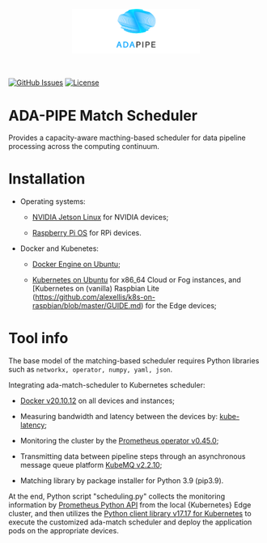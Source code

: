 <p align="center"><img width=50% src="https://raw.githubusercontent.com/DataCloud-project/ADA-PIPE/main/figure/ADAPIPE_Logo_TransparentBackground_White.png"></p>&nbsp;

[![GitHub Issues](https://img.shields.io/github/issues/DataCloud-project/ADA-PIPE.svg)](https://github.com/DataCloud-project/ADA-PIPE/issues)
[![License](https://img.shields.io/badge/license-Apache2.0-blue.svg)](https://opensource.org/licenses/Apache-2.0)

# ADA-PIPE Match Scheduler

Provides a capacity-aware macthing-based scheduler for data pipeline processing across the computing continuum.

# Installation

* Operating systems:
  * [NVIDIA Jetson Linux](https://developer.nvidia.com/embedded/linux-tegra) for NVIDIA devices;

  * [Raspberry Pi OS](https://www.raspberrypi.com/software/) for RPi devices.

* Docker and Kubenetes:

  * [Docker Engine on Ubuntu](https://docs.docker.com/engine/install/ubuntu/);

  * [Kubernetes on Ubuntu](https://phoenixnap.com/kb/install-kubernetes-on-ubuntu) for x86_64 Cloud or Fog instances, and [Kubernetes on (vanilla) Raspbian Lite (https://github.com/alexellis/k8s-on-raspbian/blob/master/GUIDE.md) for the Edge devices;


# Tool info

The base model of the matching-based scheduler requires Python libraries such as ``networkx, operator, numpy, yaml, json``.

Integrating ada-match-scheduler to Kubernetes scheduler:

* [Docker v20.10.12](https://www.docker.com/) on all devices and instances;

* Measuring bandwidth and latency between the devices by: [kube-latency](https://github.com/simonswine/kube-latency);

* Monitoring the cluster by the [Prometheus operator v0.45.0](https://github.com/prometheus-operator/prometheus-operator); 

* Transmitting data between pipeline steps through an asynchronous message queue platform [KubeMQ v2.2.10](https://github.com/kubemq-io/kubemq-community/releases/tag/v2.2.10);

* Matching library by package installer for Python 3.9 (pip3.9).

At the end, Python script "scheduling.py" collects the monitoring information by [Prometheus Python API](https://pypi.org/project/prometheus-api-client/) from the local {Kubernetes} Edge cluster, and then utilizes the [Python client library v17.17 for Kubernetes](https://github.com/kubernetes-client/python) to execute the customized ada-match scheduler and deploy the application pods on the appropriate devices.
